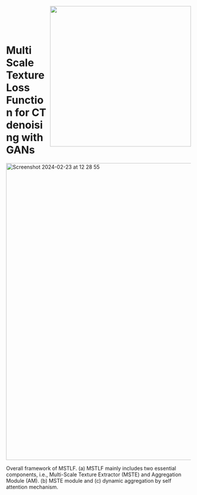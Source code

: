 
<img src='imgs/horse2zebra.gif' align="right" width=384>

<br><br><br>

# Multi Scale Texture Loss Function for CT denoising with GANs

<img width="811" alt="Screenshot 2024-02-23 at 12 28 55" src="https://github.com/FrancescoDiFeola/DenoTextureLoss/assets/114158160/bb52661c-d798-4e56-b482-5815634a3ff7">



Overall framework of MSTLF. (a) MSTLF mainly includes two essential components, i.e., Multi-Scale Texture Extractor (MSTE) and Aggregation Module (AM). (b) MSTE module and (c) dynamic aggregation by self attention mechanism.

